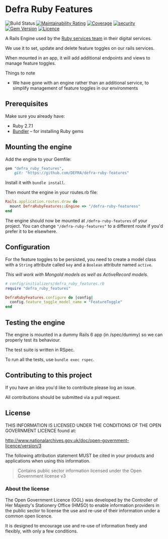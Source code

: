 # Defra Ruby Features

![Build Status](https://github.com/DEFRA/defra-ruby-features/workflows/CI/badge.svg?branch=main)
[![Maintainability Rating](https://sonarcloud.io/api/project_badges/measure?project=DEFRA_defra-ruby-features&metric=sqale_rating)](https://sonarcloud.io/dashboard?id=DEFRA_defra-ruby-features)
[![Coverage](https://sonarcloud.io/api/project_badges/measure?project=DEFRA_defra-ruby-features&metric=coverage)](https://sonarcloud.io/dashboard?id=DEFRA_defra-ruby-features)
[![security](https://hakiri.io/github/DEFRA/defra-ruby-features/main.svg)](https://hakiri.io/github/DEFRA/defra-ruby-features/main)
[![Gem Version](https://badge.fury.io/rb/defra_ruby_features.svg)](https://badge.fury.io/rb/defra_ruby_features)
[![Licence](https://img.shields.io/badge/Licence-OGLv3-blue.svg)](http://www.nationalarchives.gov.uk/doc/open-government-licence/version/3)

A Rails Engine used by the [Ruby services team](https://github.com/DEFRA/ruby-services-team) in their digital services.

We use it to set, update and delete feature toggles on our rails services.

When mounted in an app, it will add additional endpoints and views to manage feature toggles.

Things to note

- We have gone with an engine rather than an additional service, to simplify management of feature toggles in our environments

## Prerequisites

Make sure you already have:

- Ruby 2.7.1
- [Bundler](http://bundler.io/) – for installing Ruby gems

## Mounting the engine

Add the engine to your Gemfile:

```ruby
gem "defra_ruby_features",
    git: "https://github.com/DEFRA/defra-ruby-features"
```

Install it with `bundle install`.

Then mount the engine in your routes.rb file:

```ruby
Rails.application.routes.draw do
  mount DefraRubyFeatures::Engine => "/defra-ruby-featuress"
end
```

The engine should now be mounted at `/defra-ruby-features` of your project. You can change `"/defra-ruby-features"` to a different route if you'd prefer it to be elsewhere.

## Configuration

For the feature toggles to be persisted, you need to create a model class with a `String` attribute called `key` and a `Boolean` attribute named `active`.

*This will work with MongoId models as well as ActiveRecord models.*


```ruby
# config/initializers/defra_ruby_features.rb
require "defra_ruby_features"

DefraRubyFeatures.configure do |config|
  config.feature_toggle_model_name = "FeatureToggle"
end
```

## Testing the engine

The engine is mounted in a dummy Rails 6 app (in /spec/dummy) so we can properly test its behaviour.

The test suite is written in RSpec.

To run all the tests, use `bundle exec rspec`.

## Contributing to this project

If you have an idea you'd like to contribute please log an issue.

All contributions should be submitted via a pull request.

## License

THIS INFORMATION IS LICENSED UNDER THE CONDITIONS OF THE OPEN GOVERNMENT LICENCE found at:

<http://www.nationalarchives.gov.uk/doc/open-government-licence/version/3>

The following attribution statement MUST be cited in your products and applications when using this information.

> Contains public sector information licensed under the Open Government license v3

### About the license

The Open Government Licence (OGL) was developed by the Controller of Her Majesty's Stationery Office (HMSO) to enable information providers in the public sector to license the use and re-use of their information under a common open licence.

It is designed to encourage use and re-use of information freely and flexibly, with only a few conditions.
